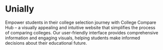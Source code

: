 # Unially
Empower students in their college selection journey with College Compare Hub – a visually appealing and intuitive website that simplifies the process of comparing colleges. Our user-friendly interface provides comprehensive information and engaging visuals, helping students make informed decisions about their educational future.
